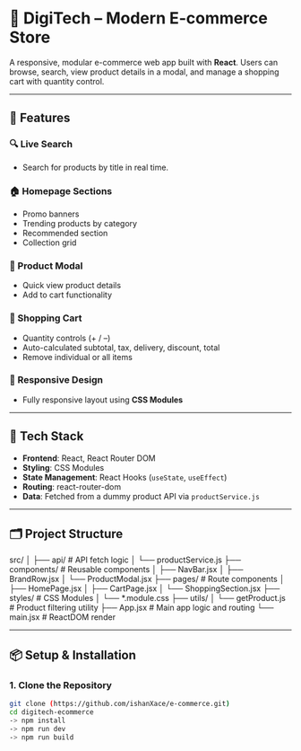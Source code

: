 # 🛒 DigiTech – Modern E-commerce Store

A responsive, modular e-commerce web app built with **React**. Users can browse, search, view product details in a modal, and manage a shopping cart with quantity control.

---

## 🚀 Features

### 🔍 Live Search
- Search for products by title in real time.

### 🏠 Homepage Sections
- Promo banners
- Trending products by category
- Recommended section
- Collection grid

### 🧾 Product Modal
- Quick view product details
- Add to cart functionality

### 🛒 Shopping Cart
- Quantity controls (+ / –)
- Auto-calculated subtotal, tax, delivery, discount, total
- Remove individual or all items

### 📱 Responsive Design
- Fully responsive layout using **CSS Modules**

---

## 🧩 Tech Stack

- **Frontend**: React, React Router DOM
- **Styling**: CSS Modules
- **State Management**: React Hooks (`useState`, `useEffect`)
- **Routing**: react-router-dom
- **Data**: Fetched from a dummy product API via `productService.js`

---

## 🗂️ Project Structure
src/
│
├── api/ # API fetch logic
│ └── productService.js
├── components/ # Reusable components
│ ├── NavBar.jsx
│ ├── BrandRow.jsx
│ └── ProductModal.jsx
├── pages/ # Route components
│ ├── HomePage.jsx
│ ├── CartPage.jsx
│ └── ShoppingSection.jsx
├── styles/ # CSS Modules
│ └── *.module.css
├── utils/
│ └── getProduct.js # Product filtering utility
├── App.jsx # Main app logic and routing
└── main.jsx # ReactDOM render

---

## 📦 Setup & Installation

### 1. Clone the Repository
```bash
git clone (https://github.com/ishanXace/e-commerce.git)
cd digitech-ecommerce
-> npm install
-> npm run dev
-> npm run build
